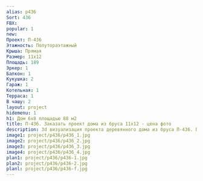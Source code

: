 ```yaml
---
alias: p436
Sort: 436
FBX: 
popular: 1
new: 
Проект: П-436
Этажность: Полутораэтажный
Крыша: Прямая
Размер: 11х12
Площадь: 189
Эркер: 1
Балкон: 1
Кукушка: 2
Гараж: 1
Котельная: 1
Терраса: 1
В чашу: 2
layout: project
hidemenu: 1
h1: Дом 6х8 площадью 88 м2
title: П-436. Заказать проект дома из бруса 11х12 - цена фото
description: 3d визуализация проекта деревянного дома из бруса П-436. Площадь 189 м2, размер 11х12. Вы можете внести любые изменения в проект.
image1: project/p436/p436_1.jpg
image2: project/p436/p436_2.jpg
image3: project/p436/p436_3.jpg
image4: project/p436/p436_4.jpg
plan1: project/p436/p436-1.jpg
plan2: project/p436/p436-2.jpg
planl: project/p436/p436-f.jpg
---
```

